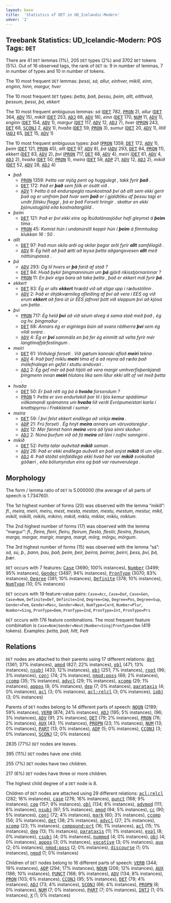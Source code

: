```yaml
---
layout: base
title:  'Statistics of DET in UD_Icelandic-Modern'
udver: '2'
---
```


## Treebank Statistics: UD_Icelandic-Modern: POS Tags: `DET`

There are 41 `DET` lemmas (1%), 205 `DET` types (2%) and 3702 `DET` tokens (5%).
Out of 16 observed tags, the rank of `DET` is: 9 in number of lemmas, 7 in number of types and 10 in number of tokens.

The 10 most frequent `DET` lemmas: <em>þessi, sá, allur, einhver, mikill, einn, enginn, hinn, margur, hver</em>

The 10 most frequent `DET` types:  <em>þetta, það, þessu, þeim, allt, eitthvað, þessum, þessi, þá, ekkert</em>

The 10 most frequent ambiguous lemmas: <em>sá</em> (<tt><a href="is_modern-pos-DET.html">DET</a></tt> 782, <tt><a href="is_modern-pos-PRON.html">PRON</a></tt> 2), <em>allur</em> (<tt><a href="is_modern-pos-DET.html">DET</a></tt> 364, <tt><a href="is_modern-pos-ADV.html">ADV</a></tt> 15), <em>mikill</em> (<tt><a href="is_modern-pos-DET.html">DET</a></tt> 253, <tt><a href="is_modern-pos-ADJ.html">ADJ</a></tt> 68, <tt><a href="is_modern-pos-ADV.html">ADV</a></tt> 18), <em>einn</em> (<tt><a href="is_modern-pos-DET.html">DET</a></tt> 170, <tt><a href="is_modern-pos-NUM.html">NUM</a></tt> 11, <tt><a href="is_modern-pos-ADV.html">ADV</a></tt> 1), <em>enginn</em> (<tt><a href="is_modern-pos-DET.html">DET</a></tt> 154, <tt><a href="is_modern-pos-ADV.html">ADV</a></tt> 1), <em>margur</em> (<tt><a href="is_modern-pos-DET.html">DET</a></tt> 117, <tt><a href="is_modern-pos-ADV.html">ADV</a></tt> 12, <tt><a href="is_modern-pos-ADJ.html">ADJ</a></tt> 7), <em>hver</em> (<tt><a href="is_modern-pos-PRON.html">PRON</a></tt> 243, <tt><a href="is_modern-pos-DET.html">DET</a></tt> 68, <tt><a href="is_modern-pos-SCONJ.html">SCONJ</a></tt> 2, <tt><a href="is_modern-pos-ADV.html">ADV</a></tt> 1), <em>hvaða</em> (<tt><a href="is_modern-pos-DET.html">DET</a></tt> 59, <tt><a href="is_modern-pos-PRON.html">PRON</a></tt> 3), <em>sumur</em> (<tt><a href="is_modern-pos-DET.html">DET</a></tt> 20, <tt><a href="is_modern-pos-ADV.html">ADV</a></tt> 1), <em>lítill</em> (<tt><a href="is_modern-pos-ADJ.html">ADJ</a></tt> 65, <tt><a href="is_modern-pos-DET.html">DET</a></tt> 15, <tt><a href="is_modern-pos-ADV.html">ADV</a></tt> 1)

The 10 most frequent ambiguous types:  <em>það</em> (<tt><a href="is_modern-pos-PRON.html">PRON</a></tt> 1359, <tt><a href="is_modern-pos-DET.html">DET</a></tt> 172, <tt><a href="is_modern-pos-ADV.html">ADV</a></tt> 1), <em>þeim</em> (<tt><a href="is_modern-pos-DET.html">DET</a></tt> 121, <tt><a href="is_modern-pos-PRON.html">PRON</a></tt> 45), <em>allt</em> (<tt><a href="is_modern-pos-DET.html">DET</a></tt> 97, <tt><a href="is_modern-pos-ADV.html">ADV</a></tt> 8), <em>þá</em> (<tt><a href="is_modern-pos-ADV.html">ADV</a></tt> 293, <tt><a href="is_modern-pos-DET.html">DET</a></tt> 84, <tt><a href="is_modern-pos-PRON.html">PRON</a></tt> 11), <em>ekkert</em> (<tt><a href="is_modern-pos-DET.html">DET</a></tt> 83, <tt><a href="is_modern-pos-ADV.html">ADV</a></tt> 2), <em>því</em> (<tt><a href="is_modern-pos-PRON.html">PRON</a></tt> 717, <tt><a href="is_modern-pos-DET.html">DET</a></tt> 68, <tt><a href="is_modern-pos-ADV.html">ADV</a></tt> 4), <em>meiri</em> (<tt><a href="is_modern-pos-DET.html">DET</a></tt> 61, <tt><a href="is_modern-pos-ADV.html">ADV</a></tt> 4, <tt><a href="is_modern-pos-ADJ.html">ADJ</a></tt> 2), <em>hvaða</em> (<tt><a href="is_modern-pos-DET.html">DET</a></tt> 50, <tt><a href="is_modern-pos-PRON.html">PRON</a></tt> 1), <em>meira</em> (<tt><a href="is_modern-pos-DET.html">DET</a></tt> 59, <tt><a href="is_modern-pos-ADP.html">ADP</a></tt> 21, <tt><a href="is_modern-pos-ADV.html">ADV</a></tt> 12, <tt><a href="is_modern-pos-ADJ.html">ADJ</a></tt> 2), <em>mikið</em> (<tt><a href="is_modern-pos-DET.html">DET</a></tt> 52, <tt><a href="is_modern-pos-ADV.html">ADV</a></tt> 28, <tt><a href="is_modern-pos-ADJ.html">ADJ</a></tt> 4)


* <em>það</em>
  * <tt><a href="is_modern-pos-PRON.html">PRON</a></tt> 1359: <em>Þetta var mjög pent og huggulegt , takk fyrir <b>það</b> .</em>
  * <tt><a href="is_modern-pos-DET.html">DET</a></tt> 172: <em>Það er <b>það</b> sem fólk er ósátt við .</em>
  * <tt><a href="is_modern-pos-ADV.html">ADV</a></tt> 1: <em>Þetta á að endurspegla raunkostnað því að allt sem ekki gerir það og er umfram það hvar sem <b>það</b> er í gjaldtöku af þessu tagi er undir fölsku flaggi , þá er það Forseti hringir . skattur en ekki þjónustugjöld eða kostnaðargjöld .</em>
* <em>þeim</em>
  * <tt><a href="is_modern-pos-DET.html">DET</a></tt> 121: <em>Það er því ekki eins og Íbúðalánasjóður hafi gleymst á <b>þeim</b> tíma .</em>
  * <tt><a href="is_modern-pos-PRON.html">PRON</a></tt> 45: <em>Komist hún í undanúrslit keppir hún í <b>þeim</b> á fimmtudag klukkan 16 : 50 .</em>
* <em>allt</em>
  * <tt><a href="is_modern-pos-DET.html">DET</a></tt> 97: <em>Það mun skila arði og skilar þegar arði fyrir <b>allt</b> samfélagið .</em>
  * <tt><a href="is_modern-pos-ADV.html">ADV</a></tt> 8: <em>Ég hélt að það ætti að leysa þetta aðgangsvesen <b>allt</b> með náttúrupassa .</em>
* <em>þá</em>
  * <tt><a href="is_modern-pos-ADV.html">ADV</a></tt> 293: <em>Og til hvers er <b>þá</b> farið af stað ?</em>
  * <tt><a href="is_modern-pos-DET.html">DET</a></tt> 84: <em>Hvað þykir þingmanninum um <b>þá</b> gjörð ríkisstjórnarinnar ?</em>
  * <tt><a href="is_modern-pos-PRON.html">PRON</a></tt> 11: <em>En þeir eiga bara að taka þetta , það er ekkert mál fyrir <b>þá</b> .</em>
* <em>ekkert</em>
  * <tt><a href="is_modern-pos-DET.html">DET</a></tt> 83: <em>Ég er alls <b>ekkert</b> hrædd við að stíga upp í ræðustólinn .</em>
  * <tt><a href="is_modern-pos-ADV.html">ADV</a></tt> 2: <em>Það er óhjákvæmileg afleiðing af því að vera í EES og við erum <b>ekkert</b> að fara út úr EES jafnvel þótt við sleppum því að kjósa um þetta .</em>
* <em>því</em>
  * <tt><a href="is_modern-pos-PRON.html">PRON</a></tt> 717: <em>Ég held <b>því</b> að við séum alveg á sama stað með það , ég og hv. þingmaður .</em>
  * <tt><a href="is_modern-pos-DET.html">DET</a></tt> 68: <em>Annars ég er eiginlega búin að svara ráðherra <b>því</b> sem ég vildi svara .</em>
  * <tt><a href="is_modern-pos-ADV.html">ADV</a></tt> 4: <em>Ég er <b>því</b> sammála en þá fer ég einmitt að velta fyrir mér langtímafjárfestingum .</em>
* <em>meiri</em>
  * <tt><a href="is_modern-pos-DET.html">DET</a></tt> 61: <em>Virðulegi forseti . Við gætum kannski aflað <b>meiri</b> tekna .</em>
  * <tt><a href="is_modern-pos-ADV.html">ADV</a></tt> 4: <em>Það þarf miklu <b>meiri</b> tíma ef á að reyna að ræða það málefnalega en gefst í stuttu andsvari .</em>
  * <tt><a href="is_modern-pos-ADJ.html">ADJ</a></tt> 2: <em>Ég gef mér að það hljóti að vera margir umhverfisþenkjandi þingmenn innan <b>meiri</b> hlutans líka sem líður ekki allt of vel með þetta .</em>
* <em>hvaða</em>
  * <tt><a href="is_modern-pos-DET.html">DET</a></tt> 50: <em>Er það rétt og þá á <b>hvaða</b> forsendum ?</em>
  * <tt><a href="is_modern-pos-PRON.html">PRON</a></tt> 1: <em>Þetta er svo endurtekið þar til í ljós kemur spádómur viðkomandi spámanns um <b>hvaða</b> lið verði Evrópumeistari karla í knattspyrnu í Frakklandi í sumar .</em>
* <em>meira</em>
  * <tt><a href="is_modern-pos-DET.html">DET</a></tt> 59: <em>Í því felst ekkert endilega að virkja <b>meira</b> .</em>
  * <tt><a href="is_modern-pos-ADP.html">ADP</a></tt> 21: <em>Frú forseti . Ég hnýt <b>meira</b> annars um vöruvalsreglur .</em>
  * <tt><a href="is_modern-pos-ADV.html">ADV</a></tt> 12: <em>Mér fannst hann <b>meira</b> vera að lýsa sinni skoðun .</em>
  * <tt><a href="is_modern-pos-ADJ.html">ADJ</a></tt> 2: <em>Núna þurfum við að fá <b>meira</b> að láni í nafni sanngirni .</em>
* <em>mikið</em>
  * <tt><a href="is_modern-pos-DET.html">DET</a></tt> 52: <em>Þetta talar auðvitað <b>mikið</b> saman .</em>
  * <tt><a href="is_modern-pos-ADV.html">ADV</a></tt> 28: <em>Það er ekki endilega auðvelt en það snýst <b>mikið</b> til um vilja .</em>
  * <tt><a href="is_modern-pos-ADJ.html">ADJ</a></tt> 4: <em>Það stóðst einfaldlega ekki hvað hér var <b>mikið</b> svokallað góðæri , eða bólumyndun eins og það var raunverulega .</em>

## Morphology

The form / lemma ratio of `DET` is 5.000000 (the average of all parts of speech is 1.734760).

The 1st highest number of forms (20) was observed with the lemma “mikill”: <em>fl., meira, meiri, meiru, mest, mesta, mestan, mestu, mestum, mestur, mikil, mikill, mikilli, mikils, mikinn, mikið, mikla, miklar, miklu, miklum</em>.

The 2nd highest number of forms (17) was observed with the lemma “margur”: <em>fl., fleira, fleiri, fleiru, fleirum, flesta, flestir, flestra, flestum, marga, margar, margir, margra, margt, mörg, mörgu, mörgum</em>.

The 3rd highest number of forms (15) was observed with the lemma “sá”: <em>sá, sú, þ., þann, þau, það, þeim, þeir, þeirra, þeirrar, þeirri, þess, því, þá, þær</em>.

`DET` occurs with 7 features: <tt><a href="is_modern-feat-Case.html">Case</a></tt> (3690; 100% instances), <tt><a href="is_modern-feat-Number.html">Number</a></tt> (3499; 95% instances), <tt><a href="is_modern-feat-Gender.html">Gender</a></tt> (3497; 94% instances), <tt><a href="is_modern-feat-PronType.html">PronType</a></tt> (3070; 83% instances), <tt><a href="is_modern-feat-Degree.html">Degree</a></tt> (381; 10% instances), <tt><a href="is_modern-feat-Definite.html">Definite</a></tt> (378; 10% instances), <tt><a href="is_modern-feat-NumType.html">NumType</a></tt> (10; 0% instances)

`DET` occurs with 19 feature-value pairs: `Case=Acc`, `Case=Dat`, `Case=Gen`, `Case=Nom`, `Definite=Def`, `Definite=Ind`, `Degree=Cmp`, `Degree=Pos`, `Degree=Sup`, `Gender=Fem`, `Gender=Masc`, `Gender=Neut`, `NumType=Card`, `Number=Plur`, `Number=Sing`, `PronType=Dem`, `PronType=Ind`, `PronType=Int`, `PronType=Prs`

`DET` occurs with 176 feature combinations.
The most frequent feature combination is `Case=Nom|Gender=Neut|Number=Sing|PronType=Dem` (419 tokens).
Examples: <em>þetta, það, hitt, Þett</em>


## Relations

`DET` nodes are attached to their parents using 17 different relations: <tt><a href="is_modern-dep-det.html">det</a></tt> (1361; 37% instances), <tt><a href="is_modern-dep-amod.html">amod</a></tt> (827; 22% instances), <tt><a href="is_modern-dep-obl.html">obl</a></tt> (471; 13% instances), <tt><a href="is_modern-dep-nsubj.html">nsubj</a></tt> (433; 12% instances), <tt><a href="is_modern-dep-obj.html">obj</a></tt> (251; 7% instances), <tt><a href="is_modern-dep-root.html">root</a></tt> (96; 3% instances), <tt><a href="is_modern-dep-conj.html">conj</a></tt> (74; 2% instances), <tt><a href="is_modern-dep-nmod-poss.html">nmod:poss</a></tt> (68; 2% instances), <tt><a href="is_modern-dep-ccomp.html">ccomp</a></tt> (35; 1% instances), <tt><a href="is_modern-dep-advcl.html">advcl</a></tt> (29; 1% instances), <tt><a href="is_modern-dep-xcomp.html">xcomp</a></tt> (29; 1% instances), <tt><a href="is_modern-dep-appos.html">appos</a></tt> (8; 0% instances), <tt><a href="is_modern-dep-dep.html">dep</a></tt> (7; 0% instances), <tt><a href="is_modern-dep-parataxis.html">parataxis</a></tt> (4; 0% instances), <tt><a href="is_modern-dep-acl.html">acl</a></tt> (3; 0% instances), <tt><a href="is_modern-dep-acl-relcl.html">acl:relcl</a></tt> (3; 0% instances), <tt><a href="is_modern-dep-iobj.html">iobj</a></tt> (3; 0% instances)

Parents of `DET` nodes belong to 14 different parts of speech: <tt><a href="is_modern-pos-NOUN.html">NOUN</a></tt> (2189; 59% instances), <tt><a href="is_modern-pos-VERB.html">VERB</a></tt> (874; 24% instances), <tt><a href="is_modern-pos-ADJ.html">ADJ</a></tt> (195; 5% instances),  (96; 3% instances), <tt><a href="is_modern-pos-ADV.html">ADV</a></tt> (91; 2% instances), <tt><a href="is_modern-pos-DET.html">DET</a></tt> (79; 2% instances), <tt><a href="is_modern-pos-PRON.html">PRON</a></tt> (76; 2% instances), <tt><a href="is_modern-pos-AUX.html">AUX</a></tt> (43; 1% instances), <tt><a href="is_modern-pos-PROPN.html">PROPN</a></tt> (23; 1% instances), <tt><a href="is_modern-pos-NUM.html">NUM</a></tt> (13; 0% instances), <tt><a href="is_modern-pos-PART.html">PART</a></tt> (13; 0% instances), <tt><a href="is_modern-pos-ADP.html">ADP</a></tt> (5; 0% instances), <tt><a href="is_modern-pos-CCONJ.html">CCONJ</a></tt> (3; 0% instances), <tt><a href="is_modern-pos-SCONJ.html">SCONJ</a></tt> (2; 0% instances)

2835 (77%) `DET` nodes are leaves.

395 (11%) `DET` nodes have one child.

255 (7%) `DET` nodes have two children.

217 (6%) `DET` nodes have three or more children.

The highest child degree of a `DET` node is 8.

Children of `DET` nodes are attached using 29 different relations: <tt><a href="is_modern-dep-acl-relcl.html">acl:relcl</a></tt> (282; 16% instances), <tt><a href="is_modern-dep-case.html">case</a></tt> (276; 16% instances), <tt><a href="is_modern-dep-punct.html">punct</a></tt> (168; 9% instances), <tt><a href="is_modern-dep-cop.html">cop</a></tt> (157; 9% instances), <tt><a href="is_modern-dep-obl.html">obl</a></tt> (134; 8% instances), <tt><a href="is_modern-dep-advmod.html">advmod</a></tt> (111; 6% instances), <tt><a href="is_modern-dep-nsubj.html">nsubj</a></tt> (97; 5% instances), <tt><a href="is_modern-dep-amod.html">amod</a></tt> (94; 5% instances), <tt><a href="is_modern-dep-cc.html">cc</a></tt> (90; 5% instances), <tt><a href="is_modern-dep-conj.html">conj</a></tt> (72; 4% instances), <tt><a href="is_modern-dep-mark.html">mark</a></tt> (60; 3% instances), <tt><a href="is_modern-dep-ccomp.html">ccomp</a></tt> (56; 3% instances), <tt><a href="is_modern-dep-det.html">det</a></tt> (38; 2% instances), <tt><a href="is_modern-dep-advcl.html">advcl</a></tt> (27; 2% instances), <tt><a href="is_modern-dep-xcomp.html">xcomp</a></tt> (23; 1% instances), <tt><a href="is_modern-dep-compound-prt.html">compound:prt</a></tt> (16; 1% instances), <tt><a href="is_modern-dep-acl.html">acl</a></tt> (15; 1% instances), <tt><a href="is_modern-dep-dep.html">dep</a></tt> (13; 1% instances), <tt><a href="is_modern-dep-parataxis.html">parataxis</a></tt> (11; 1% instances), <tt><a href="is_modern-dep-expl.html">expl</a></tt> (8; 0% instances), <tt><a href="is_modern-dep-csubj.html">csubj</a></tt> (4; 0% instances), <tt><a href="is_modern-dep-nummod.html">nummod</a></tt> (4; 0% instances), <tt><a href="is_modern-dep-obj.html">obj</a></tt> (4; 0% instances), <tt><a href="is_modern-dep-appos.html">appos</a></tt> (3; 0% instances), <tt><a href="is_modern-dep-vocative.html">vocative</a></tt> (3; 0% instances), <tt><a href="is_modern-dep-aux.html">aux</a></tt> (2; 0% instances), <tt><a href="is_modern-dep-nmod-poss.html">nmod:poss</a></tt> (2; 0% instances), <tt><a href="is_modern-dep-discourse.html">discourse</a></tt> (1; 0% instances), <tt><a href="is_modern-dep-nmod.html">nmod</a></tt> (1; 0% instances)

Children of `DET` nodes belong to 16 different parts of speech: <tt><a href="is_modern-pos-VERB.html">VERB</a></tt> (344; 19% instances), <tt><a href="is_modern-pos-ADP.html">ADP</a></tt> (294; 17% instances), <tt><a href="is_modern-pos-NOUN.html">NOUN</a></tt> (206; 12% instances), <tt><a href="is_modern-pos-AUX.html">AUX</a></tt> (186; 10% instances), <tt><a href="is_modern-pos-PUNCT.html">PUNCT</a></tt> (168; 9% instances), <tt><a href="is_modern-pos-ADV.html">ADV</a></tt> (134; 8% instances), <tt><a href="is_modern-pos-PRON.html">PRON</a></tt> (103; 6% instances), <tt><a href="is_modern-pos-CCONJ.html">CCONJ</a></tt> (95; 5% instances), <tt><a href="is_modern-pos-DET.html">DET</a></tt> (79; 4% instances), <tt><a href="is_modern-pos-ADJ.html">ADJ</a></tt> (73; 4% instances), <tt><a href="is_modern-pos-SCONJ.html">SCONJ</a></tt> (66; 4% instances), <tt><a href="is_modern-pos-PROPN.html">PROPN</a></tt> (8; 0% instances), <tt><a href="is_modern-pos-NUM.html">NUM</a></tt> (7; 0% instances), <tt><a href="is_modern-pos-PART.html">PART</a></tt> (7; 0% instances), <tt><a href="is_modern-pos-INTJ.html">INTJ</a></tt> (1; 0% instances), <tt><a href="is_modern-pos-X.html">X</a></tt> (1; 0% instances)

